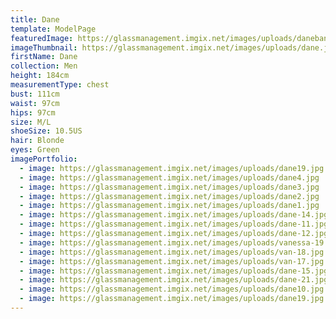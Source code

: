 ```yaml
---
title: Dane
template: ModelPage
featuredImage: https://glassmanagement.imgix.net/images/uploads/danebanner23841.jpg
imageThumbnail: https://glassmanagement.imgix.net/images/uploads/dane.jpg
firstName: Dane
collection: Men
height: 184cm
measurementType: chest
bust: 111cm
waist: 97cm
hips: 97cm
size: M/L
shoeSize: 10.5US
hair: Blonde
eyes: Green
imagePortfolio:
  - image: https://glassmanagement.imgix.net/images/uploads/dane19.jpg
  - image: https://glassmanagement.imgix.net/images/uploads/dane4.jpg
  - image: https://glassmanagement.imgix.net/images/uploads/dane3.jpg
  - image: https://glassmanagement.imgix.net/images/uploads/dane2.jpg
  - image: https://glassmanagement.imgix.net/images/uploads/dane1.jpg
  - image: https://glassmanagement.imgix.net/images/uploads/dane-14.jpg
  - image: https://glassmanagement.imgix.net/images/uploads/dane-11.jpg
  - image: https://glassmanagement.imgix.net/images/uploads/dane-12.jpg
  - image: https://glassmanagement.imgix.net/images/uploads/vanessa-19.jpg
  - image: https://glassmanagement.imgix.net/images/uploads/van-18.jpg
  - image: https://glassmanagement.imgix.net/images/uploads/van-17.jpg
  - image: https://glassmanagement.imgix.net/images/uploads/dane-15.jpg
  - image: https://glassmanagement.imgix.net/images/uploads/dane-21.jpg
  - image: https://glassmanagement.imgix.net/images/uploads/dane10.jpg
  - image: https://glassmanagement.imgix.net/images/uploads/dane19.jpg
---
```


